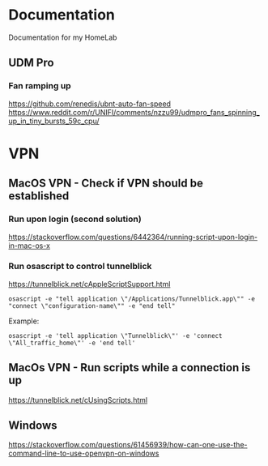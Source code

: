 # Documentation
Documentation for my HomeLab

## UDM Pro

### Fan ramping up 
https://github.com/renedis/ubnt-auto-fan-speed <br/>
https://www.reddit.com/r/UNIFI/comments/nzzu99/udmpro_fans_spinning_up_in_tiny_bursts_59c_cpu/
# VPN
## MacOS VPN - Check if VPN should be established
### Run upon login (second solution)
https://stackoverflow.com/questions/6442364/running-script-upon-login-in-mac-os-x
### Run osascript to control tunnelblick
https://tunnelblick.net/cAppleScriptSupport.html
```
osascript -e "tell application \"/Applications/Tunnelblick.app\"" -e "connect \"configuration-name\"" -e "end tell"
```
Example:
```
osascript -e 'tell application \"Tunnelblick\"' -e 'connect \"All_traffic_home\"' -e 'end tell'
```

## MacOs VPN - Run scripts while a connection is up 
https://tunnelblick.net/cUsingScripts.html

## Windows
https://stackoverflow.com/questions/61456939/how-can-one-use-the-command-line-to-use-openvpn-on-windows
